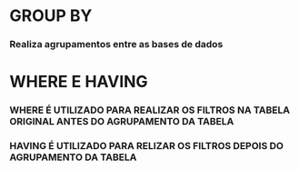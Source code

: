 # GROUP BY 
### Realiza agrupamentos entre as bases de dados

# WHERE E HAVING
### WHERE É UTILIZADO PARA REALIZAR OS FILTROS NA TABELA ORIGINAL ANTES DO AGRUPAMENTO DA TABELA
### HAVING É UTILIZADO PARA RELIZAR OS FILTROS DEPOIS DO AGRUPAMENTO DA TABELA